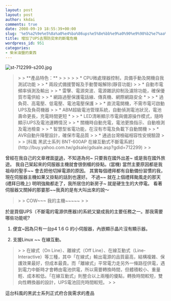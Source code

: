 ```yaml
---
layout: post
layout: post
author: kkdai
comments: true
date: 2008-09-19 18:55:39+00:00
slug: '%e5%a2%9e%e5%8a%a0%e4%ba%86ups%e5%8e%bb%e9%a0%90%e9%98%b2%e7%aa%81%e4%be%86%e7%9a%84%e6%96%b7%e9%9b%bb%e5%8d%b1%e6%a9%9f'
title: 增加了UPS去預防突來的斷電危機
wordpress_id: 951
categories:
- 柴米油鹽的東西
---
```


![st-712299-s200.jpg](http://farm4.static.flickr.com/3189/2869932312_52d98651ec.jpg)

 

<blockquote>  
> 
> **產品特色：**
> 
>    
> 
>     
>   * CPU微處理器控制，具備手動及開機自我測試功能 
>      
>   * 兩段式備援警報及手動警報解除(靜音功能) 
>      
>   * 自動市電頻率偵測及輸出 
>      
>   * 雷擊、電源突波、電源雜訊抑制及濾除功能，確保優質市電供給 
>      
>   * 網路過壓保護電話線、傳真機、網際網路安全 * 
>      
>   * 過負荷、高電壓、低電壓、電池電壓保護 
>      
>   * 直流電開機，不需市電可啟動UPS及負荷機器 
>      
>   * ABM超級電池管理系統，自動偵測電池狀況，電池壽命更長，充電時間更短 * 
>      
>   * LED清晰顯示市電與備源操作模式，隨時顯示UPS及電池運轉情況 
>      
>   * 關機時自動充電，電池更換指示、自動檢測及電池檢查 
>      
>   * 智慧型省電功能，在沒有市電及負載下自動關機 
>      
>   * AVR自動升降壓設計，確保市電品質 
>      
>   * 通過台灣檢磁相容性安規驗證 
>       
> 
> [科風 黑武士系列 BNT-600AP 在線互動式不斷電系統](http://buy.yahoo.com.tw/gdsale/gdsale.asp?gdid=712299)
> 
> </blockquote>

 

曾經在我自己的文章裡面[提過](http://www.evanlin.com/blog/archives/000342.html)，不知道為何~ 只要我在國外出差~ 或是我在國外旅遊。 我自己架起來的伺服器主機就會很倒楣的掛點。(當機) 當然主要原因都是我祖母的聖手~~ 會去把他切掉電源的原因。 其實每個禮拜都有自動備份習慣的我，現在伺服器主機如果又掛點的話到也還好。 不過~~ 就在上個禮拜颱風走的那天(禮拜日晚上) 明明強颱都走了，我所居住的新房子~ 就是硬生生的大停電。 看著伺服器又關掉的那霎那~~我真的是有大叫出來的說～

 

<blockquote>  
> 
> COW~~~ 我的主機~~~~~
> 
> </blockquote>

 

於是買個UPS（不斷電的電源供應器)的系統又變成我的主要任務之一。那我需要哪些功能呢?

 

  
  1. 便宜~因為只有一台p4 1.6 G 的小伺服器，內嵌顯示晶片沒有顯示器。 
   
  2. 支援Linux ~~ 在線互動。 
 

 

<blockquote>  
> 
> 在線式（On Line）、離線式（Off Line）、在線互動式（Line-Interactive）等三種，其中「在線式」輸出電源的品質最高，結構複雜、保護效果最好，但成本最貴。而「離線式」平常電力走另外一條路徑供電，遇到電力中斷時才會轉由電池供電，所以需要轉換時間，但體積較小、重量輕、成本較低。「在線互動式」則整合以上兩種的優點，轉換時間較短，雙向性轉換器的設計，UPS電池回充時間較短。
> 
> </blockquote>

 

這台科風的黑武士系列正式府合我需求的產品
